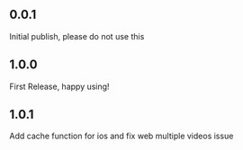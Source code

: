 ## 0.0.1

Initial publish, please do not use this

## 1.0.0

First Release, happy using!

## 1.0.1

Add cache function for ios and fix web multiple videos issue
